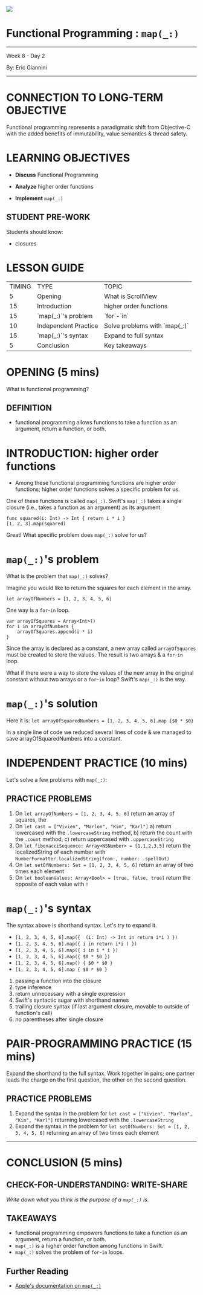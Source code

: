 ![](https://ga-dash.s3.amazonaws.com/production/assets/logo-9f88ae6c9c3871690e33280fcf557f33.png)

Functional Programming : `map(_:)`
===============
---

Week 8 - Day 2

By: Eric Giannini 

---


# CONNECTION TO LONG-TERM OBJECTIVE

Functional programming represents a paradigmatic shift from Objective-C with the added benefits of immutability, value semantics & thread safety. 

# LEARNING OBJECTIVES

* **Discuss** Functional Programming

* **Analyze** higher order functions 

* **Implement** `map(_:)`

## STUDENT PRE-WORK

Students should know:

* closures 

# LESSON GUIDE

<table>
  <tr>
    <td>TIMING</td>
    <td>TYPE</td>
    <td>TOPIC</td>
  </tr>
  <tr>
    <td>5</td>
    <td>Opening</td>
    <td>What is ScrollView</td>
  </tr>
  <tr>
    <td>15</td>
    <td>Introduction </td>
    <td>higher order functions</td>
  </tr>
  <tr>
   	<td>15</td>
   	<td>`map(_:)`'s problem</td>
   	<td>`for`-`in`</td>
  </tr>
  <tr>
    <td>10</td>
    <td>Independent Practice</td>
    <td>Solve problems with `map(_:)`</td>
  </tr>
    <tr>
    <td>15</td>
    <td>`map(_:)`'s syntax</td>
    <td>Expand to full syntax</td>
  </tr>
  <tr>
    <td>5</td>
    <td>Conclusion</td>
    <td>Key takeaways</td>
  </tr>
</table>


# OPENING (5 mins)

What is functional programming? 

## DEFINITION 

- functional programming allows functions to take a function as an argument, return a function, or both.

# INTRODUCTION: higher order functions 

- Among these functional programming functions are higher order functions; higher order functions solves a specific problem for us.

One of these functions is called `map(_:)`. Swift's `map(_:)` takes a single closure (i.e., takes a function as an argument) as its argument.

``` 
func squared(i: Int) -> Int { return i * i }
[1, 2, 3].map(squared) 
```
Great! What specific problem does `map(_:)` solve for us?  

# `map(_:)`'s problem

What is the problem that `map(_:)` solves? 

Imagine you would like to return the squares for each element in the array. 

`let arrayOfNumbers = [1, 2, 3, 4, 5, 6]`

One way is a `for`-`in` loop. 

```
var arrayOfSquares = Array<Int>()
for i in arrayOfNumbers {
    arrayOfSquares.append(i * i)
}
```

Since the array is declared as a constant, a new array called `arrayOfSquares` must be created to store the values. The result is two arrays & a `for`-`in` loop.  

What if there were a way to store the values of the new array in the original constant without two arrays or a `for`-`in` loop? Swift's `map(_:)` is the way. 

# `map(_:)`'s solution

Here it is: `let arrayOfSquaredNumbers = [1, 2, 3, 4, 5, 6].map {$0 * $0}`

In a single line of code we reduced several lines of code & we managed to save arrayOfSquaredNumbers into a constant. 

 
# INDEPENDENT PRACTICE (10 mins)

Let's solve a few problems with `map(_:)`: 

## PRACTICE PROBLEMS


1. On `let arrayOfNumbers = [1, 2, 3, 4, 5, 6]` return an array of squares, the 
2. On `let cast = ["Vivien", "Marlon", "Kim", "Karl"]` a) return lowercased with the `.lowercaseString` method, b) return the count with the `.count` method, c) return uppercased with `.uppercaseString`
3. On `let fibonacciSequence: Array<NSNumber> = [1,1,2,3,5]` return the localizedString of each number with `NumberFormatter.localizedString(from:, number: .spellOut)` 
4. On `let setOfNumbers: Set = [1, 2, 3, 4, 5, 6]` return an array of two times each element
5. On `let booleanValues: Array<Bool> = [true, false, true]` return the opposite of each value with `!`


# `map(_:)`'s syntax 

The syntax above is shorthand syntax. Let's try to expand it. 


+ `[1, 2, 3, 4, 5, 6].map({  (i: Int) -> Int in return i*i ) })`
+ `[1, 2, 3, 4, 5, 6].map({ i in return i*i ) })`
+ `[1, 2, 3, 4, 5, 6].map({ i in i * i })`
+ `[1, 2, 3, 4, 5, 6].map({ $0 * $0 })`
+ `[1, 2, 3, 4, 5, 6].map() { $0 * $0 }`
+ `[1, 2, 3, 4, 5, 6].map { $0 * $0 }`

1. passing a function into the closure 
2. type inference 
3. return unnecessary with a single expression
4. Swift's syntactic sugar with shorthand names
5. trailing closure syntax (if last argument closure, movable to outside of function's call)
6. no parentheses after single closure



# PAIR-PROGRAMMING PRACTICE (15 mins)

Expand the shorthand to the full syntax. Work together in pairs; one partner leads the charge on the first question, the other on the second question. 

## PRACTICE PROBLEMS

1. Expand the syntax in the problem for `let cast = ["Vivien", "Marlon", "Kim", "Karl"]` returning lowercased with the `.lowercaseString`
2. Expand the syntax in the problem for `let setOfNumbers: Set = [1, 2, 3, 4, 5, 6]` returning an array of two times each element

---

# CONCLUSION (5 mins)

## CHECK-FOR-UNDERSTANDING: WRITE-SHARE

*Write down what you think is the purpose of a `map(_:)` is.*

## TAKEAWAYS

* functional programming empowers functions to take a function as an argument, return a function, or both. 
* `map(_:)` is a higher order function among functions in Swift. 
*  `map(_:)` solves the problem of `for`-`in` loops. 


## Further Reading 

- [Apple's documentation on `map(_:)`](https://developer.apple.com/reference/swift/collection/1641369-map)

